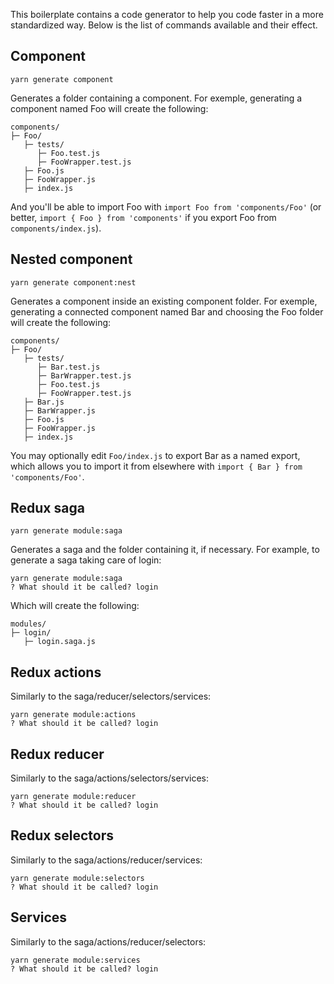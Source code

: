 This boilerplate contains a code generator to help you code faster in a more standardized way. Below is the list of commands available and their effect.

## Component

```
yarn generate component
```

Generates a folder containing a component. For exemple, generating a component named Foo will create the following:

```
components/
├─ Foo/
   ├─ tests/
      ├─ Foo.test.js
      ├─ FooWrapper.test.js
   ├─ Foo.js
   ├─ FooWrapper.js
   ├─ index.js
```

And you'll be able to import Foo with `import Foo from 'components/Foo'` (or better, `import { Foo } from 'components'` if you export Foo from `components/index.js`).

## Nested component

```
yarn generate component:nest
```

Generates a component inside an existing component folder. For exemple, generating a connected component named Bar and choosing the Foo folder will create the following:

```
components/
├─ Foo/
   ├─ tests/
      ├─ Bar.test.js
      ├─ BarWrapper.test.js
      ├─ Foo.test.js
      ├─ FooWrapper.test.js
   ├─ Bar.js
   ├─ BarWrapper.js
   ├─ Foo.js
   ├─ FooWrapper.js
   ├─ index.js
```

You may optionally edit `Foo/index.js` to export Bar as a named export, which allows you to import it from elsewhere with `import { Bar } from 'components/Foo'`.

## Redux saga

```
yarn generate module:saga
```

Generates a saga and the folder containing it, if necessary. For example, to generate a saga taking care of login:

```
yarn generate module:saga
? What should it be called? login
```

Which will create the following:

```
modules/
├─ login/
   ├─ login.saga.js
```

## Redux actions

Similarly to the saga/reducer/selectors/services:

```
yarn generate module:actions
? What should it be called? login
```

## Redux reducer

Similarly to the saga/actions/selectors/services:

```
yarn generate module:reducer
? What should it be called? login
```

## Redux selectors

Similarly to the saga/actions/reducer/services:

```
yarn generate module:selectors
? What should it be called? login
```

## Services

Similarly to the saga/actions/reducer/selectors:

```
yarn generate module:services
? What should it be called? login
```
